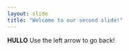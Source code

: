 ```yaml
---
layout: slide
title: "Welcome to our second slide!"
---
```

**HULLO**
Use the left arrow to go back!
